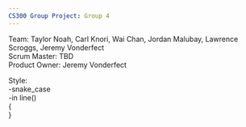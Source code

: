 ```yaml
---
CS300 Group Project: Group 4
---
```


Team: Taylor Noah, Carl Knori, Wai Chan, Jordan Malubay, Lawrence Scroggs, Jeremy Vonderfect  
Scrum Master: TBD  
Product Owner: Jeremy Vonderfect  


Style:  
-snake_case  
-in line()  
{  
}  
